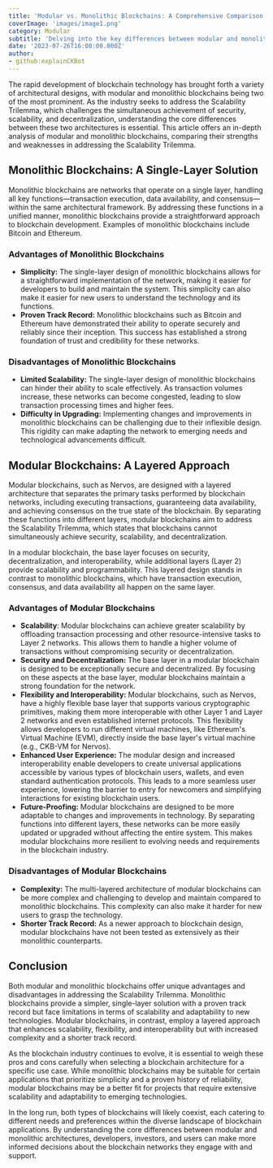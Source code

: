 ```yaml
---
title: 'Modular vs. Monolithic Blockchains: A Comprehensive Comparison'
coverImage: 'images/image1.png'
category: Modular
subtitle: 'Delving into the key differences between modular and monolithic blockchain architectures and their impact on scalability, security, and decentralization.'
date: '2023-07-26T16:00:00.000Z'
author: 
- github:explainCKBot
---
```


The rapid development of blockchain technology has brought forth a variety of architectural designs, with modular and monolithic blockchains being two of the most prominent. As the industry seeks to address the Scalability Trilemma, which challenges the simultaneous achievement of security, scalability, and decentralization, understanding the core differences between these two architectures is essential. This article offers an in-depth analysis of modular and monolithic blockchains, comparing their strengths and weaknesses in addressing the Scalability Trilemma.


## Monolithic Blockchains: A Single-Layer Solution

Monolithic blockchains are networks that operate on a single layer, handling all key functions—transaction execution, data availability, and consensus—within the same architectural framework. By addressing these functions in a unified manner, monolithic blockchains provide a straightforward approach to blockchain development. Examples of monolithic blockchains include Bitcoin and Ethereum.


### Advantages of Monolithic Blockchains



* **Simplicity:** The single-layer design of monolithic blockchains allows for a straightforward implementation of the network, making it easier for developers to build and maintain the system. This simplicity can also make it easier for new users to understand the technology and its functions.
* **Proven Track Record:** Monolithic blockchains such as Bitcoin and Ethereum have demonstrated their ability to operate securely and reliably since their inception. This success has established a strong foundation of trust and credibility for these networks.


### Disadvantages of Monolithic Blockchains



* **Limited Scalability:** The single-layer design of monolithic blockchains can hinder their ability to scale effectively. As transaction volumes increase, these networks can become congested, leading to slow transaction processing times and higher fees.
* **Difficulty in Upgrading:** Implementing changes and improvements in monolithic blockchains can be challenging due to their inflexible design. This rigidity can make adapting the network to emerging needs and technological advancements difficult.


## Modular Blockchains: A Layered Approach

Modular blockchains, such as Nervos, are designed with a layered architecture that separates the primary tasks performed by blockchain networks, including executing transactions, guaranteeing data availability, and achieving consensus on the true state of the blockchain. By separating these functions into different layers, modular blockchains aim to address the Scalability Trilemma, which states that blockchains cannot simultaneously achieve security, scalability, and decentralization.

In a modular blockchain, the base layer focuses on security, decentralization, and interoperability, while additional layers (Layer 2) provide scalability and programmability. This layered design stands in contrast to monolithic blockchains, which have transaction execution, consensus, and data availability all happen on the same layer.


### Advantages of Modular Blockchains



* **Scalability**: Modular blockchains can achieve greater scalability by offloading transaction processing and other resource-intensive tasks to Layer 2 networks. This allows them to handle a higher volume of transactions without compromising security or decentralization.
* **Security and Decentralization:** The base layer in a modular blockchain is designed to be exceptionally secure and decentralized. By focusing on these aspects at the base layer, modular blockchains maintain a strong foundation for the network.
* **Flexibility and Interoperability:** Modular blockchains, such as Nervos, have a highly flexible base layer that supports various cryptographic primitives, making them more interoperable with other Layer 1 and Layer 2 networks and even established internet protocols. This flexibility allows developers to run different virtual machines, like Ethereum's Virtual Machine (EVM), directly inside the base layer's virtual machine (e.g., CKB-VM for Nervos).
* **Enhanced User Experience:** The modular design and increased interoperability enable developers to create universal applications accessible by various types of blockchain users, wallets, and even standard authentication protocols. This leads to a more seamless user experience, lowering the barrier to entry for newcomers and simplifying interactions for existing blockchain users.
* **Future-Proofing:** Modular blockchains are designed to be more adaptable to changes and improvements in technology. By separating functions into different layers, these networks can be more easily updated or upgraded without affecting the entire system. This makes modular blockchains more resilient to evolving needs and requirements in the blockchain industry.


### Disadvantages of Modular Blockchains



* **Complexity:** The multi-layered architecture of modular blockchains can be more complex and challenging to develop and maintain compared to monolithic blockchains. This complexity can also make it harder for new users to grasp the technology.
* **Shorter Track Record:** As a newer approach to blockchain design, modular blockchains have not been tested as extensively as their monolithic counterparts.


## Conclusion

Both modular and monolithic blockchains offer unique advantages and disadvantages in addressing the Scalability Trilemma. Monolithic blockchains provide a simpler, single-layer solution with a proven track record but face limitations in terms of scalability and adaptability to new technologies. Modular blockchains, in contrast, employ a layered approach that enhances scalability, flexibility, and interoperability but with increased complexity and a shorter track record.

As the blockchain industry continues to evolve, it is essential to weigh these pros and cons carefully when selecting a blockchain architecture for a specific use case. While monolithic blockchains may be suitable for certain applications that prioritize simplicity and a proven history of reliability, modular blockchains may be a better fit for projects that require extensive scalability and adaptability to emerging technologies.

In the long run, both types of blockchains will likely coexist, each catering to different needs and preferences within the diverse landscape of blockchain applications. By understanding the core differences between modular and monolithic architectures, developers, investors, and users can make more informed decisions about the blockchain networks they engage with and support.
